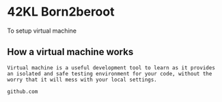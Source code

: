 # 42KL Born2beroot
To setup virtual machine

## How a virtual machine works
```
Virtual machine is a useful development tool to learn as it provides an isolated and safe testing environment for your code, without the worry that it will mess with your local settings.
```
`github.com `
